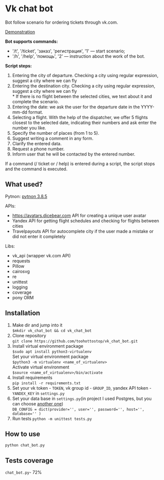 # Vk chat bot
Bot follow scenario for ordering tickets through vk.com.  

[Demonstration](https://youtu.be/BRQvbkuw5W8)

**Bot supports commands:**
- '/t', '/ticket', 'заказ', 'регистрация', '1'  — start scenario;
- '/h', '/help', 'помощь', '2' — instruction about the work of the bot.

**Script steps:**  
1. Entering the city of departure. Checking a city using regular expression, suggest a city where we can fly
2. Entering the destination city. Checking a city using regular expression, suggest a city where we can fly  
        * If there is no flight between the selected cities, we text about it and complete the scenario.
3. Entering the date: we ask the user for the departure date in the YYYY-mm-dd format.
4. Selecting a flight. With the help of the dispatcher, we offer 5 flights closest to the selected date, 
        indicating their numbers and ask enter the number you like.
5. Specify the number of places (from 1 to 5).
6. Suggest writing a comment in any form.
7. Clarify the entered data.
8. Request a phone number.
9. Inform user that he will be contacted by the entered number.

If a command (/ ticket or / help) is entered during a script, the script stops and the command is executed.  

## What used?
Pytnon:
[pytnon 3.8.5](https://www.python.org/downloads/release/python-385/)  

APIs:
- https://avatars.dicebear.com API for creating a unique user avatar
- Yandex API for getting flight schedules and checking for flights between cities
- Travelpayouts API for autocomplete city if the user made a mistake or did not enter it completely 

Libs:  
- vk_api (wrapper vk.com API)
- requests
- Pillow
- cairosvg
- re
- unittest
- logging
- coverage
- pony ORM
## Installation
1. Make dir and jump into it  
`$mkdir vk_chat_bot && cd vk_chat_bot`
3. Clone repository  
`git clone https://github.com/toohottostop/vk_chat_bot.git`
5. Install virtual environment package  
`$sudo apt install python3-virtualenv`    
Set your virtual environment package  
`$python3 -m virtualenv <name_of_virtualenv>`  
Activate virtual environment  
`$source <name_of_virtualenv>/bin/activate`
4. Install requirements  
`pip install -r requirements.txt`
6. Set your vk token - `TOKEN`, vk group id - `GROUP_ID`, yandex API token - `YANDEX_KEY` in `settings.py`
7. Set your data base in `settings.py`(in project I used Postgres, but you can choose [another one](http://docs.peewee-orm.com/en/latest/peewee/database.html#initializing-a-database))  
`DB_CONFIG = dict(provider='',
                 user='',
                 password='',
                 host='',
                 database=''
                 )`
7. Run tests `python -m unittest tests.py`
## How to use  
`python chat_bot.py`
## Tests coverage
`chat_bot.py`- 72%

